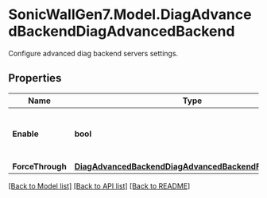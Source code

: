 # SonicWallGen7.Model.DiagAdvancedBackendDiagAdvancedBackend
Configure advanced diag backend servers settings.

## Properties

Name | Type | Description | Notes
------------ | ------------- | ------------- | -------------
**Enable** | **bool** | Enable communication with SonicWall backend servers. | [optional] 
**ForceThrough** | [**DiagAdvancedBackendDiagAdvancedBackendForceThrough**](DiagAdvancedBackendDiagAdvancedBackendForceThrough.md) |  | [optional] 

[[Back to Model list]](../README.md#documentation-for-models) [[Back to API list]](../README.md#documentation-for-api-endpoints) [[Back to README]](../README.md)


